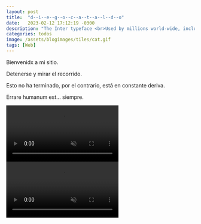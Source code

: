 ```yaml
---
layout: post
title:  "d--i--e--g--o--c--a--t--a--l--d--o"
date:   2023-02-12 17:12:19 -0300
description: "The Inter typeface <br>Used by millions world-wide, including big names like Unity, Pixar, GitHub, Mozilla, Figma and many others."
categories: todos
image: /assets/blogimages/tiles/cat.gif
tags: [Web]
---
```

Bienvenidx a mi sitio. 

Detenerse y mirar el recorrido. 

Esto no ha terminado, por el contrario, está en constante deriva.

Errare humanum est… siempre. 

<video autobuffer autoPlay loop muted><source src="/assets/blogimages/atlas-4.mp4" type="video/mp4" /></video>
<video autobuffer autoPlay loop muted><source src="/assets/blogimages/atlas-5.mp4" type="video/mp4" /></video>
